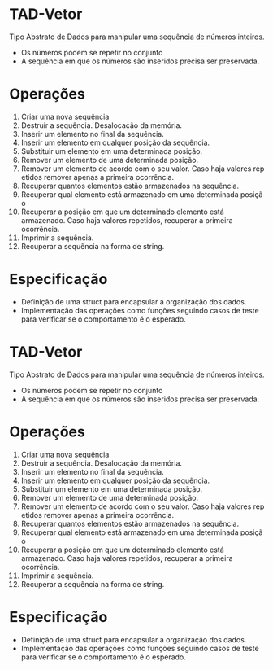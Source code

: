 # TAD-Vetor
Tipo Abstrato de Dados para manipular uma sequência de números inteiros.
- Os números podem se repetir no conjunto
- A sequência em que os números são inseridos precisa ser preservada.

# Operações
1. Criar uma nova sequência
2. Destruir a sequência. Desalocação da memória.
3. Inserir um elemento no final da sequência.
4. Inserir um elemento em qualquer posição da sequência.
5. Substituir um elemento em uma determinada posição.
6. Remover um elemento de uma determinada posição.
7. Remover um elemento de acordo com o seu valor. Caso haja valores repetidos remover apenas a primeira ocorrência.
8. Recuperar quantos elementos estão armazenados na sequência.
9. Recuperar qual elemento está armazenado em uma determinada posição
10. Recuperar a posição em que um determinado elemento está armazenado. Caso haja valores repetidos, recuperar a primeira ocorrência.
11. Imprimir a sequência.
12. Recuperar a sequência na forma de string.

# Especificação
- Definição de uma struct para encapsular a organização dos dados.
- Implementação das operações como funções seguindo casos de teste para verificar se o comportamento é o esperado.
# TAD-Vetor
Tipo Abstrato de Dados para manipular uma sequência de números inteiros.
- Os números podem se repetir no conjunto
- A sequência em que os números são inseridos precisa ser preservada.

# Operações
1. Criar uma nova sequência
2. Destruir a sequência. Desalocação da memória.
3. Inserir um elemento no final da sequência.
4. Inserir um elemento em qualquer posição da sequência.
5. Substituir um elemento em uma determinada posição.
6. Remover um elemento de uma determinada posição.
7. Remover um elemento de acordo com o seu valor. Caso haja valores repetidos remover apenas a primeira ocorrência.
8. Recuperar quantos elementos estão armazenados na sequência.
9. Recuperar qual elemento está armazenado em uma determinada posição
10. Recuperar a posição em que um determinado elemento está armazenado. Caso haja valores repetidos, recuperar a primeira ocorrência.
11. Imprimir a sequência.
12. Recuperar a sequência na forma de string.

# Especificação
- Definição de uma struct para encapsular a organização dos dados.
- Implementação das operações como funções seguindo casos de teste para verificar se o comportamento é o esperado.
